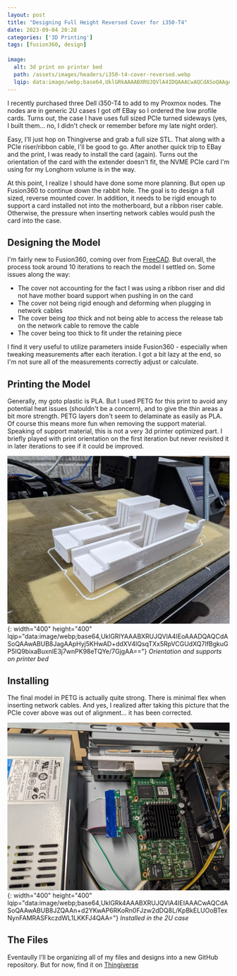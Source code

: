 ```yaml
---
layout: post
title: "Designing Full Height Reversed Cover for i350-T4"
date: 2023-09-04 20:28
categories: ['3D Printing']
tags: [fusion360, design]

image:
  alt: 3d print on printer bed
  path: /assets/images/headers/i350-t4-cover-reversed.webp
  lqip: data:image/webp;base64,UklGRkAAAABXRUJQVlA4IDQAAACwAQCdASoQAAgABUB8JaQAAjzv+cWwAP7v1GWllZBPu2QhOulxzo5ou6W2wlgeAFxQyAAA
---
```


I recently purchased three Dell i350-T4 to add to my Proxmox nodes. The nodes are in generic 2U cases I got off EBay so I ordered the low profile cards. Turns out, the case I have uses full sized PCIe turned sideways (yes, I built them... no, I didn't check or remember before my late night order).

Easy, I'll just hop on Thingiverse and grab a full size STL. That along with a PCIe riser/ribbon cable, I'll be good to go. After another quick trip to EBay and the print, I was ready to install the card (again). Turns out the orientation of the card with the extender doesn't fit, the NVME PCIe card I'm using for my Longhorn volume is in the way.

At this point, I realize I should have done some more planning. But open up Fusion360 to continue down the rabbit hole. The goal is to design a full sized, reverse mounted cover. In addition, it needs to be rigid enough to support a card installed not into the motherboard, but a ribbon riser cable. Otherwise, the pressure when inserting network cables would push the card into the case.


## Designing the Model
I'm fairly new to Fusion360, coming over from [FreeCAD](https://www.freecad.org/). But overall, the process took around 10 iterations to reach the model I settled on. Some issues along the way:

* The cover not accounting for the fact I was using a ribbon riser and did not have mother board support when pushing in on the card
* The cover not being rigid enough and deforming when plugging in network cables
* The cover being _too_ thick and not being able to access the release tab on the network cable to remove the cable
* The cover being too thick to fit under the retaining piece

I find it very useful to utilize parameters inside Fusion360 - especially when tweaking measurements after each iteration. I got a bit lazy at the end, so I'm not sure all of the measurements correctly adjust or calculate.


## Printing the Model

Generally, my goto plastic is PLA. But I used PETG for this print to avoid any potential heat issues (shouldn't be a concern), and to give the thin areas a bit more strength. PETG layers don't seem to delaminate as easily as PLA. Of course this means more fun when removing the support material. Speaking of support material, this is not a very 3d printer optimized part. I briefly played with print orientation on the first iteration but never revisited it in later iterations to see if it could be improved.

![i350-t4 on print bed](/assets/images/posts/i350-t4-on-print-bed.webp){: width="400" height="400" lqip="data:image/webp;base64,UklGRlYAAABXRUJQVlA4IEoAAADQAQCdASoQAAwABUB8JagAApHyj5KHwAD+ddXV4lQsqTXx5RpVCGUdXQ7IfBgkuGP5IQ9bixaBuxnIE3j7wnPK98eTQYe/7GjgAA=="}
_Orientation and supports on printer bed_


## Installing

The final model in PETG is actually quite strong. There is minimal flex when inserting network cables. And yes, I realized after taking this picture that the PCIe cover above was out of alignment... it has been corrected.

![i350-t4 in case](/assets/images/posts/i350-t4-in-case.webp){: width="400" height="400" lqip="data:image/webp;base64,UklGRk4AAABXRUJQVlA4IEIAAACwAQCdASoQAAwABUB8JZQAAn+d2YKwAP6RKoRn0FJzw2dDQ8L/KpBkELUOoBTexNynFAMRASFkczdWL1LKKFJ4QAA="}
_Installed in the 2U case_


## The Files

Eventaully I'll be organizing all of my files and designs into a new GitHub repository. But for now, find it on [Thingiverse](https://www.thingiverse.com/thing:6203360)

